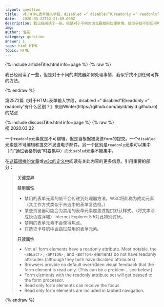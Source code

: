 ```yaml
---
layout: question
title:  对于HTML表单输入字段，disabled =“ disabled”和readonly =“ readonly”有什么区别？
date:   2020-03-22T12:21:09.000Z
description: 我已经阅读了一些，但是对于不同的浏览器如何处理事情，我似乎找不到任何可靠的方法。...
img: 
author: 泡芙
category: question
answer: 1
tags: html HTML
topic: HTML
---
```

<div class="article-root">
  <div class="article">
    {% include articleTitle.html info=page %}
    {% raw %}
    <div class="article-content"><p><font style="vertical-align: inherit;"><font style="vertical-align: inherit;">我已经阅读了一些，但是对于不同的浏览器如何处理事情，我似乎找不到任何可靠的方法。</font></font></p></div>
    {% endraw %}
  </div>
  <p class="winter_mark">第2572篇《对于HTML表单输入字段，disabled =“ disabled”和readonly =“ readonly”有什么区别？》来自Winter(https://github.com/aiyld/aiyld.github.io)的站点</p>
  <div class="discuss-wrapper">
    {% include discussTitle.html info=page %}
    {% raw %}
    <div class="discuss-list">
    <div class="discuss-item">
        <div class="discuss-parent">
          <div class="discuss-meta">
            <span class="discuss-user">樱</span>
            <span class="discuss-time">2020.03.22</span>
          </div>
          <div class="discuss-comment"><p><font style="vertical-align: inherit;"><font style="vertical-align: inherit;">一个</font></font><code>readonly</code><font style="vertical-align: inherit;"><font style="vertical-align: inherit;">元素就是不可编辑，但是当根据被发送</font></font><code>form</code><font style="vertical-align: inherit;"><font style="vertical-align: inherit;">的提交。</font><font style="vertical-align: inherit;">一个</font></font><code>disabled</code><font style="vertical-align: inherit;"><font style="vertical-align: inherit;">元素是不可编辑和提交不发送电子邮件。</font><font style="vertical-align: inherit;">另一个区别是</font></font><code>readonly</code><font style="vertical-align: inherit;"><font style="vertical-align: inherit;">元素可以集中（而“通过表格制表”时要集中）而</font></font><code>disabled</code><font style="vertical-align: inherit;"><font style="vertical-align: inherit;">元素不能</font><font style="vertical-align: inherit;">集中</font><font style="vertical-align: inherit;">。</font></font></p>

<p><font style="vertical-align: inherit;"><font style="vertical-align: inherit;">在</font></font><a href="https://web.archive.org/web/20150913195206/https://kreotekdev.wordpress.com/2007/11/08/disabled-vs-readonly-form-fields/" rel="noreferrer"><font style="vertical-align: inherit;"><font style="vertical-align: inherit;">这篇很棒的文章</font></font></a><font style="vertical-align: inherit;"><font style="vertical-align: inherit;">或</font></font><a href="http://www.w3.org/TR/html4/interact/forms.html#h-17.12" rel="noreferrer"><font style="vertical-align: inherit;"><font style="vertical-align: inherit;">w3c的定义中</font></font></a><font style="vertical-align: inherit;"><font style="vertical-align: inherit;">阅读有关此内容的更多信息</font><font style="vertical-align: inherit;">。</font><font style="vertical-align: inherit;">引用重要的部分：</font></font></p>

<blockquote>
  <p><strong><font style="vertical-align: inherit;"><font style="vertical-align: inherit;">关键差异</font></font></strong></p>
  
  <p><strong><font style="vertical-align: inherit;"><font style="vertical-align: inherit;">禁用属性</font></font></strong></p>
  
  <ul>
  <li><font style="vertical-align: inherit;"><font style="vertical-align: inherit;">禁用的表单元素的值不会传递到处理器方法。</font><font style="vertical-align: inherit;">W3C将此称为成功元素（其工作方式类似于未选中的表单复选框。）</font></font></li>
  <li><font style="vertical-align: inherit;"><font style="vertical-align: inherit;">某些浏览器可能会为禁用的表单元素覆盖或提供默认样式。</font><font style="vertical-align: inherit;">（将文本涂成灰色或浮雕）Internet Explorer 5.5对此特别讨厌。</font></font></li>
  <li><font style="vertical-align: inherit;"><font style="vertical-align: inherit;">禁用的表单元素不会获得焦点。</font></font></li>
  <li><font style="vertical-align: inherit;"><font style="vertical-align: inherit;">在选项卡导航中会跳过禁用的表单元素。</font></font></li>
  </ul>
  
  <p><strong><font style="vertical-align: inherit;"><font style="vertical-align: inherit;">只读属性</font></font></strong></p>
  
  <ul>
  <li>Not all form elements have a readonly attribute. Most notable, the <code>&lt;SELECT&gt;</code> , <code>&lt;OPTION&gt;</code> , and <code>&lt;BUTTON&gt;</code> elements do not have readonly
  attributes (although they both have disabled attributes)</li>
  <li>Browsers provide no default overridden visual feedback that the form element is read only. (This can be a problem… see below.)</li>
  <li>Form elements with the readonly attribute set will get passed to the form processor.</li>
  <li>Read only form elements can receive the focus</li>
  <li>Read only form elements are included in tabbed navigation.</li>
  </ul>
</blockquote></div>
        </div></div>
    </div>
    {% endraw %}
  </div>
<div>
